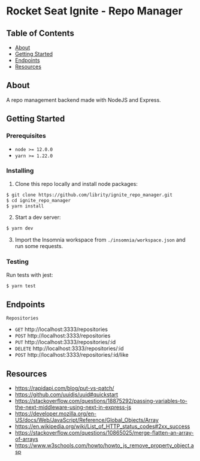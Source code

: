 # Rocket Seat Ignite - Repo Manager

## Table of Contents

- [About](#about)
- [Getting Started](#getting_started)
- [Endpoints](#endpoints)
- [Resources](#resources)

## About <a name = "about"></a>

A repo management backend made with NodeJS and Express.

## Getting Started <a name = "getting_started"></a>

### Prerequisites

- `node >= 12.0.0`
- `yarn >= 1.22.0`

### Installing

1. Clone this repo locally and install node packages:

```bash
$ git clone https://github.com/librity/ignite_repo_manager.git
$ cd ignite_repo_manager
$ yarn install
```

2. Start a dev server:

```bash
$ yarn dev
```

3. Import the Insomnia workspace from `./insomnia/workspace.json`
   and run some requests.

### Testing

Run tests with jest:

```bash
$ yarn test
```

## Endpoints <a name = "endpoints"></a>

`Repositories`

- `GET` http://localhost:3333/repositories
- `POST` http://localhost:3333/repositories
- `PUT` http://localhost:3333/repositories/:id
- `DELETE` http://localhost:3333/repositories/:id
- `POST` http://localhost:3333/repositories/:id/like

## Resources <a name = "resources"></a>

- https://rapidapi.com/blog/put-vs-patch/
- https://github.com/uuidjs/uuid#quickstart
- https://stackoverflow.com/questions/18875292/passing-variables-to-the-next-middleware-using-next-in-express-js
- https://developer.mozilla.org/en-US/docs/Web/JavaScript/Reference/Global_Objects/Array
- https://en.wikipedia.org/wiki/List_of_HTTP_status_codes#2xx_success
- https://stackoverflow.com/questions/10865025/merge-flatten-an-array-of-arrays
- https://www.w3schools.com/howto/howto_js_remove_property_object.asp
